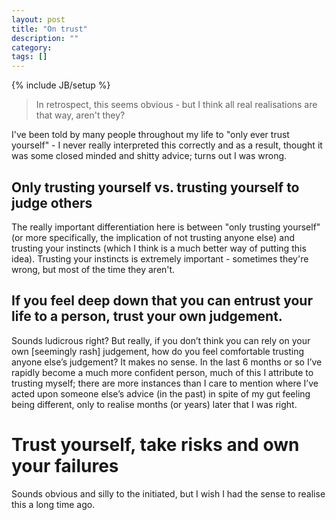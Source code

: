 ```yaml
---
layout: post
title: "On trust"
description: ""
category: 
tags: []
---
```

{% include JB/setup %}

> In retrospect, this seems obvious - but I think all real realisations are that way, aren't they?

I've been told by many people throughout my life to "only ever trust yourself" - I never really interpreted this correctly and as a result, 
thought it was some closed minded and shitty advice; turns out I was wrong.

## Only trusting yourself vs. trusting yourself to judge others

The really important differentiation here is between "only trusting yourself" (or more specifically, the implication of not trusting anyone else) 
and trusting your instincts (which I think is a much better way of putting this idea). Trusting your instincts is extremely important - sometimes they're wrong, 
but most of the time they aren't.

## If you feel deep down that you can entrust your life to a person, trust your own judgement.

Sounds ludicrous right? But really, if you don’t think you can rely on your own [seemingly rash] judgement, how do you feel comfortable trusting anyone else’s judgement? It makes no sense. In the last 6 months or so I’ve rapidly become a much more confident person, much of this I attribute to trusting myself; there are more instances than I care to mention where I’ve acted upon someone else’s advice (in the past) in spite of my gut feeling being different, only to realise months (or years) later that I was right.

# Trust yourself, take risks and own your failures

Sounds obvious and silly to the initiated, but I wish I had the sense to realise this a long time ago.
